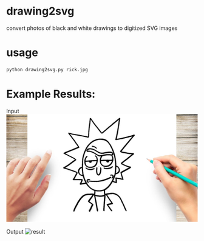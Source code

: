 # drawing2svg
convert photos of black and white drawings to digitized SVG images

# usage
```python
python drawing2svg.py rick.jpg
```

# Example Results: 
Input 
![given](https://raw.githubusercontent.com/cas1m1r/drawing2svg/main/rick.jpg)

Output
![result](https://raw.githubusercontent.com/cas1m1r/drawing2svg/c8d595ab52b3cfd71aea7f4f3ed3bc54fb851ae1/result.svg)
